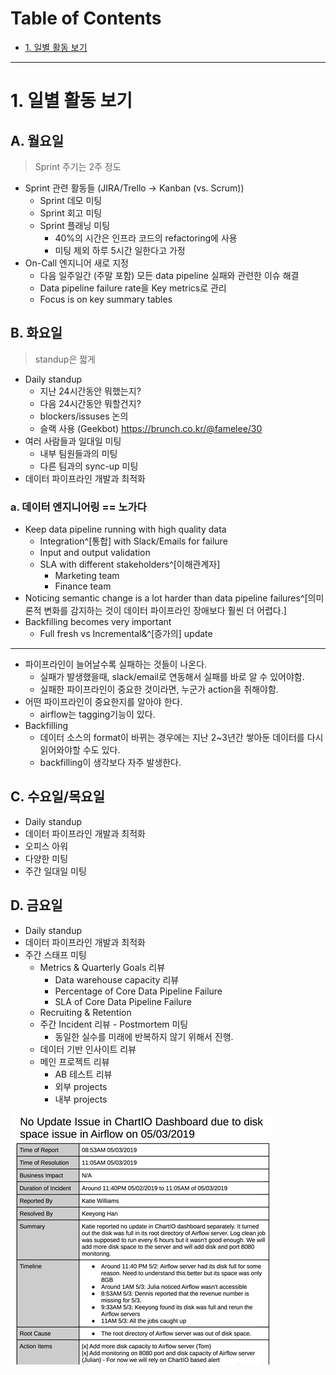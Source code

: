 # Table of Contents

- [1. 일별 활동 보기](#1-일별-활동-보기)

---

# 1. 일별 활동 보기

## A. 월요일

> Sprint 주기는 2주 정도

- Sprint 관련 활동들 (JIRA/Trello -> Kanban (vs. Scrum))
	- Sprint 데모 미팅
	- Sprint 회고 미팅
	- Sprint 플래닝 미팅
		- 40%의 시간은 인프라 코드의 refactoring에 사용
		- 미팅 제외 하루 5시간 일한다고 가정
- On-Call 엔지니어 새로 지정
	- 다음 일주일간 (주말 포함) 모든 data pipeline 실패와 관련한 이슈 해결
	- Data pipeline failure rate을 Key metrics로 관리
	- Focus is on key summary tables

## B. 화요일

> standup은 짧게

- Daily standup
	- 지난 24시간동안 뭐했는지?
	- 다음 24시간동안 뭐할건지?
	- blockers/issuses 논의
	- 슬랙 사용 (Geekbot) https://brunch.co.kr/@famelee/30
- 여러 사람들과 일대일 미팅
	- 내부 팀원들과의 미팅
	- 다른 팀과의 sync-up 미팅
- 데이터 파이프라인 개발과 최적화

### a. 데이터 엔지니어링 == 노가다

- Keep data pipeline running with high quality data
	- Integration^[통합] with Slack/Emails for failure
	- Input and output validation
	- SLA with different stakeholders^[이해관계자]
		- Marketing team
		- Finance team
- Noticing semantic change is a lot harder than data pipeline failures^[의미론적 변화를 감지하는 것이 데이터 파이프라인 장애보다 훨씬 더 어렵다.]
- Backfilling becomes very important
	- Full fresh vs Incremental&^[증가의] update

---

- 파이프라인이 늘어날수록 실패하는 것들이 나온다.
	- 실패가 발생했을때, slack/email로 연동해서 실패를 바로 알 수 있어야함.
	- 실패한 파이프라인이 중요한 것이라면, 누군가 action을 취해야함.
- 어떤 파이프라인이 중요한지를 알아야 한다.
	- airflow는 tagging기능이 있다.
- Backfilling
	- 데이터 소스의 format이 바뀌는 경우에는 지난 2~3년간 쌓아둔 데이터를 다시 읽어와야할 수도 있다.
	- backfilling이 생각보다 자주 발생한다.

## C. 수요일/목요일

- Daily standup
- 데이터 파이프라인 개발과 최적화
- 오피스 아워
- 다양한 미팅
- 주간 일대일 미팅

## D. 금요일

- Daily standup
- 데이터 파이프라인 개발과 최적화
- 주간 스태프 미팅
	- Metrics & Quarterly Goals 리뷰
		- Data warehouse capacity 리뷰
		- Percentage of Core Data Pipeline Failure
		- SLA of Core Data Pipeline Failure
	- Recruiting & Retention
	- 주간 Incident 리뷰 - Postmortem 미팅
		- 동일한 실수를 미래에 반복하지 않기 위해서 진행.
	- 데이터 기반 인사이트 리뷰
	- 메인 프로젝트 리뷰
		- AB 테스트 리뷰
		- 외부 projects
		- 내부 projects

![](/bin/DE7_image/DE7_3_1.png)

